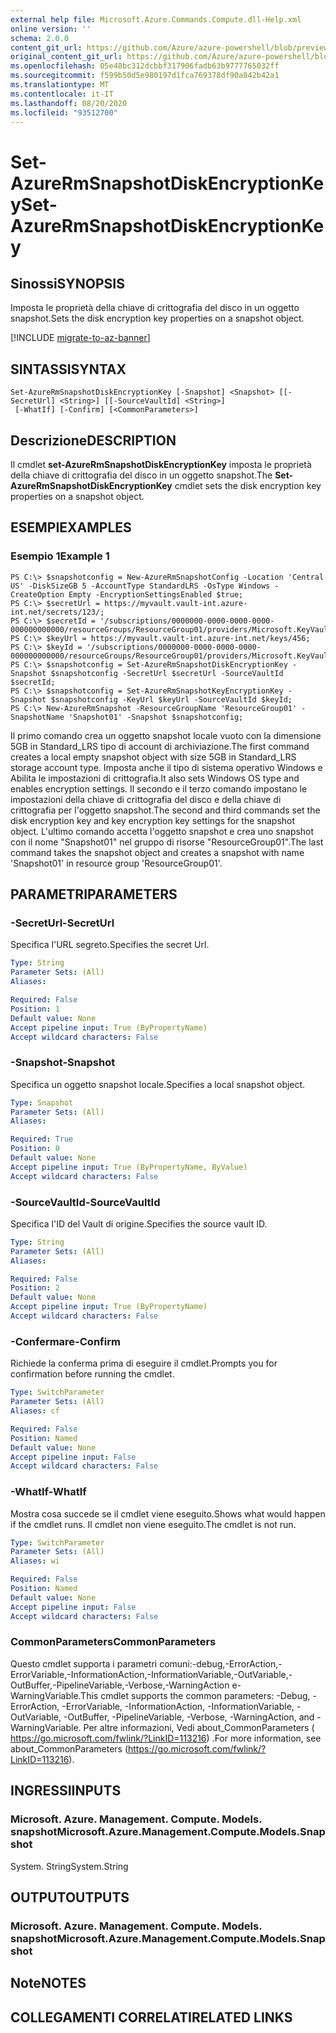 ```yaml
---
external help file: Microsoft.Azure.Commands.Compute.dll-Help.xml
online version: ''
schema: 2.0.0
content_git_url: https://github.com/Azure/azure-powershell/blob/preview/src/ResourceManager/Compute/Stack/Commands.Compute/help/Set-AzureRmSnapshotDiskEncryptionKey.md
original_content_git_url: https://github.com/Azure/azure-powershell/blob/preview/src/ResourceManager/Compute/Stack/Commands.Compute/help/Set-AzureRmSnapshotDiskEncryptionKey.md
ms.openlocfilehash: 05e48bc312dcbbf317906fadb63b9777765032ff
ms.sourcegitcommit: f599b50d5e980197d1fca769378df90a842b42a1
ms.translationtype: MT
ms.contentlocale: it-IT
ms.lasthandoff: 08/20/2020
ms.locfileid: "93512700"
---
```

# <span data-ttu-id="39d5d-101">Set-AzureRmSnapshotDiskEncryptionKey</span><span class="sxs-lookup"><span data-stu-id="39d5d-101">Set-AzureRmSnapshotDiskEncryptionKey</span></span>

## <span data-ttu-id="39d5d-102">Sinossi</span><span class="sxs-lookup"><span data-stu-id="39d5d-102">SYNOPSIS</span></span>
<span data-ttu-id="39d5d-103">Imposta le proprietà della chiave di crittografia del disco in un oggetto snapshot.</span><span class="sxs-lookup"><span data-stu-id="39d5d-103">Sets the disk encryption key properties on a snapshot object.</span></span>

[!INCLUDE [migrate-to-az-banner](../../includes/migrate-to-az-banner.md)]

## <span data-ttu-id="39d5d-104">SINTASSI</span><span class="sxs-lookup"><span data-stu-id="39d5d-104">SYNTAX</span></span>

```
Set-AzureRmSnapshotDiskEncryptionKey [-Snapshot] <Snapshot> [[-SecretUrl] <String>] [[-SourceVaultId] <String>]
 [-WhatIf] [-Confirm] [<CommonParameters>]
```

## <span data-ttu-id="39d5d-105">Descrizione</span><span class="sxs-lookup"><span data-stu-id="39d5d-105">DESCRIPTION</span></span>
<span data-ttu-id="39d5d-106">Il cmdlet **set-AzureRmSnapshotDiskEncryptionKey** imposta le proprietà della chiave di crittografia del disco in un oggetto snapshot.</span><span class="sxs-lookup"><span data-stu-id="39d5d-106">The **Set-AzureRmSnapshotDiskEncryptionKey** cmdlet sets the disk encryption key properties on a snapshot object.</span></span>

## <span data-ttu-id="39d5d-107">ESEMPI</span><span class="sxs-lookup"><span data-stu-id="39d5d-107">EXAMPLES</span></span>

### <span data-ttu-id="39d5d-108">Esempio 1</span><span class="sxs-lookup"><span data-stu-id="39d5d-108">Example 1</span></span>
```
PS C:\> $snapshotconfig = New-AzureRmSnapshotConfig -Location 'Central US' -DiskSizeGB 5 -AccountType StandardLRS -OsType Windows -CreateOption Empty -EncryptionSettingsEnabled $true;
PS C:\> $secretUrl = https://myvault.vault-int.azure-int.net/secrets/123/;
PS C:\> $secretId = '/subscriptions/0000000-0000-0000-0000-000000000000/resourceGroups/ResourceGroup01/providers/Microsoft.KeyVault/vaults/TestVault123';
PS C:\> $keyUrl = https://myvault.vault-int.azure-int.net/keys/456;
PS C:\> $keyId = '/subscriptions/0000000-0000-0000-0000-000000000000/resourceGroups/ResourceGroup01/providers/Microsoft.KeyVault/vaults/TestVault456';
PS C:\> $snapshotconfig = Set-AzureRmSnapshotDiskEncryptionKey -Snapshot $snapshotconfig -SecretUrl $secretUrl -SourceVaultId $secretId;
PS C:\> $snapshotconfig = Set-AzureRmSnapshotKeyEncryptionKey -Snapshot $snapshotconfig -KeyUrl $keyUrl -SourceVaultId $keyId;
PS C:\> New-AzureRmSnapshot -ResourceGroupName 'ResourceGroup01' -SnapshotName 'Snapshot01' -Snapshot $snapshotconfig;
```

<span data-ttu-id="39d5d-109">Il primo comando crea un oggetto snapshot locale vuoto con la dimensione 5GB in Standard_LRS tipo di account di archiviazione.</span><span class="sxs-lookup"><span data-stu-id="39d5d-109">The first command creates a local empty snapshot object with size 5GB in Standard_LRS storage account type.</span></span>  <span data-ttu-id="39d5d-110">Imposta anche il tipo di sistema operativo Windows e Abilita le impostazioni di crittografia.</span><span class="sxs-lookup"><span data-stu-id="39d5d-110">It also sets Windows OS type and enables encryption settings.</span></span>
<span data-ttu-id="39d5d-111">Il secondo e il terzo comando impostano le impostazioni della chiave di crittografia del disco e della chiave di crittografia per l'oggetto snapshot.</span><span class="sxs-lookup"><span data-stu-id="39d5d-111">The second and third commands set the disk encryption key and key encryption key settings for the snapshot object.</span></span>
<span data-ttu-id="39d5d-112">L'ultimo comando accetta l'oggetto snapshot e crea uno snapshot con il nome "Snapshot01" nel gruppo di risorse "ResourceGroup01".</span><span class="sxs-lookup"><span data-stu-id="39d5d-112">The last command takes the snapshot object and creates a snapshot with name 'Snapshot01' in resource group 'ResourceGroup01'.</span></span>

## <span data-ttu-id="39d5d-113">PARAMETRI</span><span class="sxs-lookup"><span data-stu-id="39d5d-113">PARAMETERS</span></span>

### <span data-ttu-id="39d5d-114">-SecretUrl</span><span class="sxs-lookup"><span data-stu-id="39d5d-114">-SecretUrl</span></span>
<span data-ttu-id="39d5d-115">Specifica l'URL segreto.</span><span class="sxs-lookup"><span data-stu-id="39d5d-115">Specifies the secret Url.</span></span>

```yaml
Type: String
Parameter Sets: (All)
Aliases: 

Required: False
Position: 1
Default value: None
Accept pipeline input: True (ByPropertyName)
Accept wildcard characters: False
```

### <span data-ttu-id="39d5d-116">-Snapshot</span><span class="sxs-lookup"><span data-stu-id="39d5d-116">-Snapshot</span></span>
<span data-ttu-id="39d5d-117">Specifica un oggetto snapshot locale.</span><span class="sxs-lookup"><span data-stu-id="39d5d-117">Specifies a local snapshot object.</span></span>

```yaml
Type: Snapshot
Parameter Sets: (All)
Aliases: 

Required: True
Position: 0
Default value: None
Accept pipeline input: True (ByPropertyName, ByValue)
Accept wildcard characters: False
```

### <span data-ttu-id="39d5d-118">-SourceVaultId</span><span class="sxs-lookup"><span data-stu-id="39d5d-118">-SourceVaultId</span></span>
<span data-ttu-id="39d5d-119">Specifica l'ID del Vault di origine.</span><span class="sxs-lookup"><span data-stu-id="39d5d-119">Specifies the source vault ID.</span></span>

```yaml
Type: String
Parameter Sets: (All)
Aliases: 

Required: False
Position: 2
Default value: None
Accept pipeline input: True (ByPropertyName)
Accept wildcard characters: False
```

### <span data-ttu-id="39d5d-120">-Confermare</span><span class="sxs-lookup"><span data-stu-id="39d5d-120">-Confirm</span></span>
<span data-ttu-id="39d5d-121">Richiede la conferma prima di eseguire il cmdlet.</span><span class="sxs-lookup"><span data-stu-id="39d5d-121">Prompts you for confirmation before running the cmdlet.</span></span>

```yaml
Type: SwitchParameter
Parameter Sets: (All)
Aliases: cf

Required: False
Position: Named
Default value: None
Accept pipeline input: False
Accept wildcard characters: False
```

### <span data-ttu-id="39d5d-122">-WhatIf</span><span class="sxs-lookup"><span data-stu-id="39d5d-122">-WhatIf</span></span>
<span data-ttu-id="39d5d-123">Mostra cosa succede se il cmdlet viene eseguito.</span><span class="sxs-lookup"><span data-stu-id="39d5d-123">Shows what would happen if the cmdlet runs.</span></span> <span data-ttu-id="39d5d-124">Il cmdlet non viene eseguito.</span><span class="sxs-lookup"><span data-stu-id="39d5d-124">The cmdlet is not run.</span></span>

```yaml
Type: SwitchParameter
Parameter Sets: (All)
Aliases: wi

Required: False
Position: Named
Default value: None
Accept pipeline input: False
Accept wildcard characters: False
```

### <span data-ttu-id="39d5d-125">CommonParameters</span><span class="sxs-lookup"><span data-stu-id="39d5d-125">CommonParameters</span></span>
<span data-ttu-id="39d5d-126">Questo cmdlet supporta i parametri comuni:-debug,-ErrorAction,-ErrorVariable,-InformationAction,-InformationVariable,-OutVariable,-OutBuffer,-PipelineVariable,-Verbose,-WarningAction e-WarningVariable.</span><span class="sxs-lookup"><span data-stu-id="39d5d-126">This cmdlet supports the common parameters: -Debug, -ErrorAction, -ErrorVariable, -InformationAction, -InformationVariable, -OutVariable, -OutBuffer, -PipelineVariable, -Verbose, -WarningAction, and -WarningVariable.</span></span> <span data-ttu-id="39d5d-127">Per altre informazioni, Vedi about_CommonParameters ( https://go.microsoft.com/fwlink/?LinkID=113216) .</span><span class="sxs-lookup"><span data-stu-id="39d5d-127">For more information, see about_CommonParameters (https://go.microsoft.com/fwlink/?LinkID=113216).</span></span>

## <span data-ttu-id="39d5d-128">INGRESSI</span><span class="sxs-lookup"><span data-stu-id="39d5d-128">INPUTS</span></span>

### <span data-ttu-id="39d5d-129">Microsoft. Azure. Management. Compute. Models. snapshot</span><span class="sxs-lookup"><span data-stu-id="39d5d-129">Microsoft.Azure.Management.Compute.Models.Snapshot</span></span>
<span data-ttu-id="39d5d-130">System. String</span><span class="sxs-lookup"><span data-stu-id="39d5d-130">System.String</span></span>

## <span data-ttu-id="39d5d-131">OUTPUT</span><span class="sxs-lookup"><span data-stu-id="39d5d-131">OUTPUTS</span></span>

### <span data-ttu-id="39d5d-132">Microsoft. Azure. Management. Compute. Models. snapshot</span><span class="sxs-lookup"><span data-stu-id="39d5d-132">Microsoft.Azure.Management.Compute.Models.Snapshot</span></span>

## <span data-ttu-id="39d5d-133">Note</span><span class="sxs-lookup"><span data-stu-id="39d5d-133">NOTES</span></span>

## <span data-ttu-id="39d5d-134">COLLEGAMENTI CORRELATI</span><span class="sxs-lookup"><span data-stu-id="39d5d-134">RELATED LINKS</span></span>

